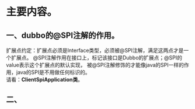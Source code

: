 # 主要内容。
## 一、dubbo的@SPI注解的作用。
扩展点约定：扩展点必须是Interface类型，必须被@SPI注解，满足这两点才是一个扩展点。
@SPI注解作用在接口上，标记该接口是Dubbo的扩展点；@SPI的value表示这个扩展点的默认实现，
被@SPI注解修饰的才能像java的SPI一样的作用，java的SPI是不用做任何标识的。<br>
请看：**ClientSpiApplication类**。

## 二、
